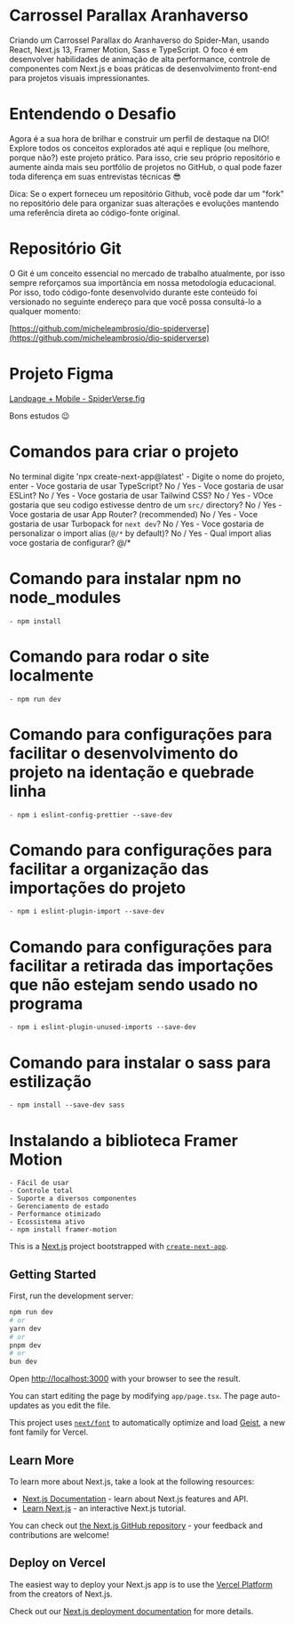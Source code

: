 # Carrossel Parallax Aranhaverso
 Criando um Carrossel Parallax do Aranhaverso do Spider-Man, usando React, Next.js 13, Framer Motion, Sass e TypeScript. O foco é em desenvolver habilidades de animação de alta performance, controle de componentes com Next.js e boas práticas de desenvolvimento front-end para projetos visuais impressionantes.


# Entendendo o Desafio
Agora é a sua hora de brilhar e construir um perfil de destaque na DIO! Explore todos os conceitos explorados até aqui e replique (ou melhore, porque não?) este projeto prático. Para isso, crie seu próprio repositório e aumente ainda mais seu portfólio de projetos no GitHub, o qual pode fazer toda diferença em suas entrevistas técnicas 😎

Dica: Se o expert forneceu um repositório Github, você pode dar um "fork" no repositório dele para organizar suas alterações e evoluções mantendo uma referência direta ao código-fonte original.

 
# Repositório Git
O Git é um conceito essencial no mercado de trabalho atualmente, por isso sempre reforçamos sua importância em nossa metodologia educacional. Por isso, todo código-fonte desenvolvido durante este conteúdo foi versionado no seguinte endereço para que você possa consultá-lo a qualquer momento:

[https://github.com/micheleambrosio/dio-spiderverse](https://github.com/micheleambrosio/dio-spiderverse)


# Projeto Figma
[Landpage + Mobile - SpiderVerse.fig](https://www.figma.com/design/rgHS7o5MyTAxk9vCRH5YhL/Landpage---Mobile---SpiderVerse?node-id=0-1&p=f)

Bons estudos 😉


# Comandos para criar o projeto
No terminal digite 'npx create-next-app@latest'
    - Digite o nome do projeto, enter
    - Voce gostaria de usar TypeScript? No / Yes
    - Voce gostaria de usar ESLint? No / Yes
    - Voce gostaria de usar Tailwind CSS? No / Yes
    - VOce gostaria que seu codigo estivesse dentro de um `src/` directory? No / Yes
    - Voce gostaria de usar App Router? (recommended) No / Yes
    - Voce gostaria de usar Turbopack for `next dev`?  No / Yes
    - Voce gostaria de personalizar o import alias (`@/*` by default)? No / Yes
    - Qual import alias voce gostaria de configurar? @/*

# Comando para instalar npm no node_modules
    - npm install

# Comando para rodar o site localmente
    - npm run dev

# Comando para configurações para facilitar o desenvolvimento do projeto na identação e quebrade linha
    - npm i eslint-config-prettier --save-dev

# Comando para configurações para facilitar a organização das importações do projeto
    - npm i eslint-plugin-import --save-dev

# Comando para configurações para facilitar a retirada das importações que não estejam sendo usado no programa
    - npm i eslint-plugin-unused-imports --save-dev
  
# Comando para instalar o sass para estilização
    - npm install --save-dev sass
  
# Instalando a biblioteca Framer Motion
    - Fácil de usar
    - Controle total
    - Suporte a diversos componentes
    - Gerenciamento de estado
    - Performance otimizado
    - Ecossistema ativo
    - npm install framer-motion


This is a [Next.js](https://nextjs.org) project bootstrapped with [`create-next-app`](https://nextjs.org/docs/app/api-reference/cli/create-next-app).

## Getting Started

First, run the development server:

```bash
npm run dev
# or
yarn dev
# or
pnpm dev
# or
bun dev
```

Open [http://localhost:3000](http://localhost:3000) with your browser to see the result.

You can start editing the page by modifying `app/page.tsx`. The page auto-updates as you edit the file.

This project uses [`next/font`](https://nextjs.org/docs/app/building-your-application/optimizing/fonts) to automatically optimize and load [Geist](https://vercel.com/font), a new font family for Vercel.

## Learn More

To learn more about Next.js, take a look at the following resources:

- [Next.js Documentation](https://nextjs.org/docs) - learn about Next.js features and API.
- [Learn Next.js](https://nextjs.org/learn) - an interactive Next.js tutorial.

You can check out [the Next.js GitHub repository](https://github.com/vercel/next.js) - your feedback and contributions are welcome!

## Deploy on Vercel

The easiest way to deploy your Next.js app is to use the [Vercel Platform](https://vercel.com/new?utm_medium=default-template&filter=next.js&utm_source=create-next-app&utm_campaign=create-next-app-readme) from the creators of Next.js.

Check out our [Next.js deployment documentation](https://nextjs.org/docs/app/building-your-application/deploying) for more details.
